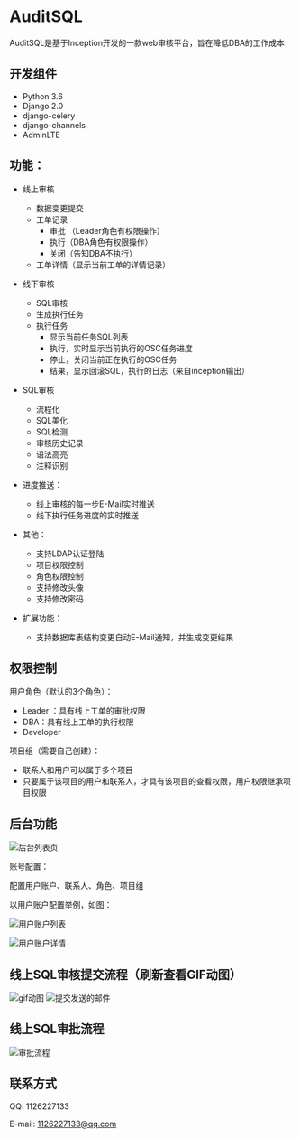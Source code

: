 # AuditSQL

AuditSQL是基于Inception开发的一款web审核平台，旨在降低DBA的工作成本

## 开发组件
- Python 3.6
- Django 2.0 
- django-celery
- django-channels
- AdminLTE

## 功能：
- 线上审核
    - 数据变更提交
    - 工单记录
       - 审批 （Leader角色有权限操作）
       - 执行（DBA角色有权限操作）
       - 关闭（告知DBA不执行） 
    - 工单详情（显示当前工单的详情记录）

- 线下审核
    - SQL审核
    - 生成执行任务
    - 执行任务
       - 显示当前任务SQL列表
       - 执行，实时显示当前执行的OSC任务进度
       - 停止，关闭当前正在执行的OSC任务
       - 结果，显示回滚SQL，执行的日志（来自inception输出）
       
- SQL审核
   - 流程化
   - SQL美化
   - SQL检测
   - 审核历史记录
   - 语法高亮
   - 注释识别

- 进度推送：
   - 线上审核的每一步E-Mail实时推送
   - 线下执行任务进度的实时推送
  
- 其他：
   - 支持LDAP认证登陆
   - 项目权限控制
   - 角色权限控制
   - 支持修改头像
   - 支持修改密码
  
- 扩展功能：
   - 支持数据库表结构变更自动E-Mail通知，并生成变更结果


## 权限控制
用户角色（默认的3个角色）：
- Leader ：具有线上工单的审批权限
- DBA：具有线上工单的执行权限
- Developer

项目组（需要自己创建）：
- 联系人和用户可以属于多个项目
- 只要属于该项目的用户和联系人，才具有该项目的查看权限，用户权限继承项目权限

## 后台功能
![后台列表页](https://github.com/lazzyfu/AuditSQL/blob/master/media/gif/houtai-1.png)

账号配置：

配置用户账户、联系人、角色、项目组

以用户账户配置举例，如图：

![用户账户列表](https://github.com/lazzyfu/AuditSQL/blob/master/media/gif/user-1.png)

![用户账户详情](https://github.com/lazzyfu/AuditSQL/blob/master/media/gif/user-2.png)

## 线上SQL审核提交流程（刷新查看GIF动图）
![gif动图](https://github.com/lazzyfu/AuditSQL/blob/master/media/gif/2018-03-15%2009_31_03.gif)
![提交发送的邮件](https://github.com/lazzyfu/AuditSQL/blob/master/media/gif/mail-1.png)

## 线上SQL审批流程
![审批流程](https://github.com/lazzyfu/AuditSQL/blob/master/media/gif/2.gif)

## 联系方式
   
   QQ: 1126227133
   
   E-mail: 1126227133@qq.com